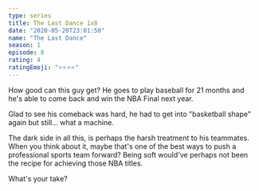 ```yaml
---
type: series
title: The Last Dance 1x8
date: "2020-05-20T23:01:50"
name: "The Last Dance"
season: 1
episode: 8
rating: 4
ratingEmoji: "⭐️⭐️⭐️⭐️"
---
```


How good can this guy get? He goes to play baseball for 21 months and he's able to come back and win the NBA Final next year.

Glad to see his comeback was hard, he had to get into "basketball shape" again but still... what a machine.

The dark side in all this, is perhaps the harsh treatment to his teammates. When you think about it, maybe that's one of the best ways to push a professional sports team forward? Being soft would've perhaps not been the recipe for achieving those NBA titles.

What's your take?

